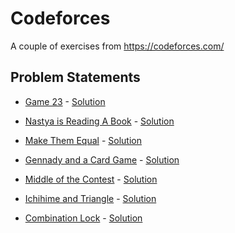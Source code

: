# Codeforces

A couple of exercises from https://codeforces.com/


## Problem Statements ##

* <a href="https://codeforces.com/contest/1141/problem/A">Game 23</a> - <a href="https://github.com/R3CEPT0R/Codeforces/blob/master/Problems/Game23.cpp">Solution</a> 

* <a href="https://codeforces.com/contest/1136/problem/A">Nastya is Reading A Book</a> - <a href="https://github.com/R3CEPT0R/Codeforces/blob/master/Problems/NastyaIsReadingABook.cpp">Solution</a> 

* <a href="https://codeforces.com/contest/1154/problem/B">Make Them Equal</a> - <a href="https://github.com/R3CEPT0R/Codeforces/blob/master/Problems/MakeThemEqual.cpp">Solution</a> 

* <a href="https://codeforces.com/contest/1097/problem/A">Gennady and a Card Game</a> - <a href="https://github.com/R3CEPT0R/Codeforces/blob/master/Problems/Gennady%26ACardGame.cpp">Solution</a> 

* <a href="https://codeforces.com/contest/1133/problem/A">Middle of the Contest</a> - <a href="https://github.com/R3CEPT0R/Codeforces/blob/master/Problems/MiddleOfTheContest.cpp">Solution</a> 

* <a href="https://codeforces.com/contest/1337/problem/A">Ichihime and Triangle</a> - <a href="https://github.com/R3CEPT0R/Codeforces/blob/master/Problems/IchihimeandTriangle.cpp">Solution</a> 

* <a href="https://codeforces.com/contest/540/problem/A">Combination Lock</a> - <a href="https://github.com/R3CEPT0R/Codeforces/blob/master/Problems/CombinationLock.cpp">Solution</a> 

